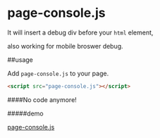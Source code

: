 # page-console.js
It will insert a debug div before your `html` element, 

also working for mobile broswer debug.

##usage

Add `page-console.js` to your page.

```html
<script src="page-console.js"></script>
```

####No code anymore! 




#####demo 

<a href="http://jy1989.github.io" target="_blank">page-console.js</a>
